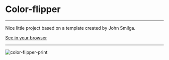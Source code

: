 # Color-flipper
***

 Nice little project based on a template created by John Smilga.
 
 [See in your browser](https://willson-alflen.github.io/color-flipper/)
***
 
 ![color-flipper-print](https://user-images.githubusercontent.com/87523872/135257258-a04f4c4a-c699-45a1-8650-37057a2499cb.png)
 
 
